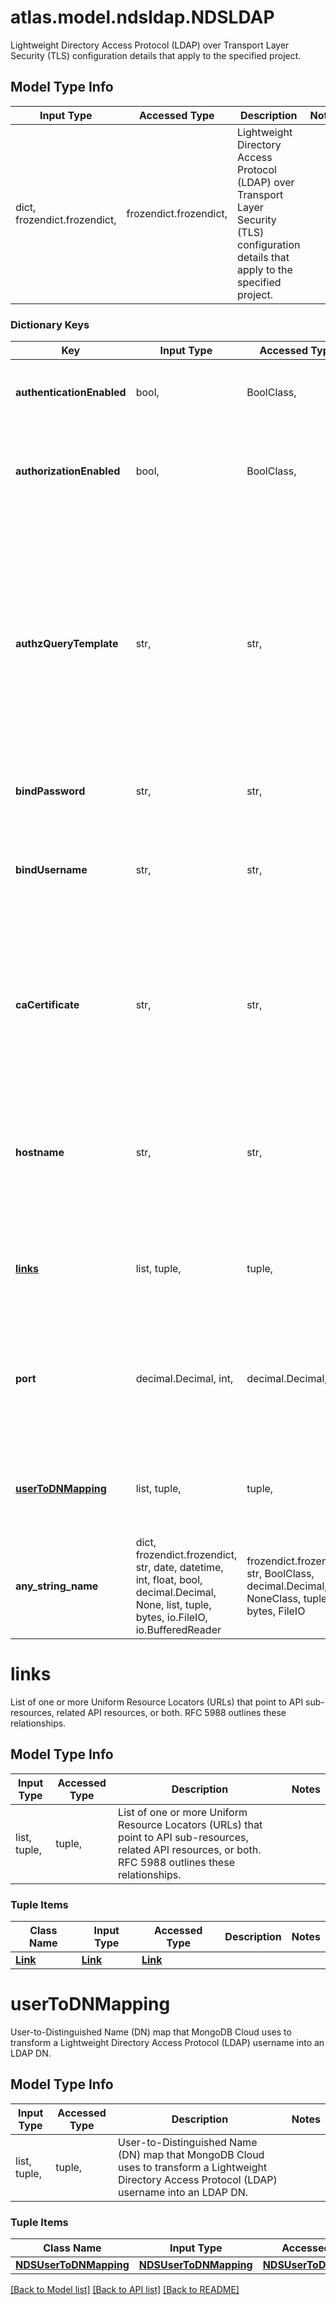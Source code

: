 # atlas.model.ndsldap.NDSLDAP

Lightweight Directory Access Protocol (LDAP) over Transport Layer Security (TLS) configuration details that apply to the specified project.

## Model Type Info
Input Type | Accessed Type | Description | Notes
------------ | ------------- | ------------- | -------------
dict, frozendict.frozendict,  | frozendict.frozendict,  | Lightweight Directory Access Protocol (LDAP) over Transport Layer Security (TLS) configuration details that apply to the specified project. | 

### Dictionary Keys
Key | Input Type | Accessed Type | Description | Notes
------------ | ------------- | ------------- | ------------- | -------------
**authenticationEnabled** | bool,  | BoolClass,  | Flag that indicates whether users can authenticate using an Lightweight Directory Access Protocol (LDAP) host. | [optional] 
**authorizationEnabled** | bool,  | BoolClass,  | Flag that indicates whether users can authorize access to MongoDB Cloud resources using an Lightweight Directory Access Protocol (LDAP) host. | [optional] 
**authzQueryTemplate** | str,  | str,  | Lightweight Directory Access Protocol (LDAP) query template that MongoDB Cloud runs to obtain the LDAP groups associated with the authenticated user. MongoDB Cloud uses this parameter only for user authorization. Use the &#x60;{USER}&#x60; placeholder in the Uniform Resource Locator (URL) to substitute the authenticated username. The query relates to the host specified with the hostname. Format this query according to [RFC 4515](https://tools.ietf.org/search/rfc4515) and [RFC 4516](https://datatracker.ietf.org/doc/html/rfc4516). | [optional] if omitted the server will use the default value of "{USER}?memberOf?base"
**bindPassword** | str,  | str,  | Password that MongoDB Cloud uses to authenticate the **bindUsername**. | [optional] 
**bindUsername** | str,  | str,  | Full Distinguished Name (DN) of the Lightweight Directory Access Protocol (LDAP) user that MongoDB Cloud uses to connect to the LDAP host. LDAP distinguished names must be formatted according to RFC 2253. | [optional] 
**caCertificate** | str,  | str,  | Certificate Authority (CA) certificate that MongoDB Cloud uses to verify the identity of the Lightweight Directory Access Protocol (LDAP) host. MongoDB Cloud allows self-signed certificates. To delete an assigned value, pass an empty string: &#x60;\&quot;caCertificate\&quot;: \&quot;\&quot;&#x60;. | [optional] 
**hostname** | str,  | str,  | Human-readable label that identifies the hostname or Internet Protocol (IP) address of the Lightweight Directory Access Protocol (LDAP) host. This host must have access to the internet or have a Virtual Private Cloud (VPC) peering connection to your cluster. | [optional] 
**[links](#links)** | list, tuple,  | tuple,  | List of one or more Uniform Resource Locators (URLs) that point to API sub-resources, related API resources, or both. RFC 5988 outlines these relationships. | [optional] 
**port** | decimal.Decimal, int,  | decimal.Decimal,  | Port to which the Lightweight Directory Access Protocol (LDAP) host listens for client connections. | [optional] if omitted the server will use the default value of 636value must be a 32 bit integer
**[userToDNMapping](#userToDNMapping)** | list, tuple,  | tuple,  | User-to-Distinguished Name (DN) map that MongoDB Cloud uses to transform a Lightweight Directory Access Protocol (LDAP) username into an LDAP DN. | [optional] 
**any_string_name** | dict, frozendict.frozendict, str, date, datetime, int, float, bool, decimal.Decimal, None, list, tuple, bytes, io.FileIO, io.BufferedReader | frozendict.frozendict, str, BoolClass, decimal.Decimal, NoneClass, tuple, bytes, FileIO | any string name can be used but the value must be the correct type | [optional]

# links

List of one or more Uniform Resource Locators (URLs) that point to API sub-resources, related API resources, or both. RFC 5988 outlines these relationships.

## Model Type Info
Input Type | Accessed Type | Description | Notes
------------ | ------------- | ------------- | -------------
list, tuple,  | tuple,  | List of one or more Uniform Resource Locators (URLs) that point to API sub-resources, related API resources, or both. RFC 5988 outlines these relationships. | 

### Tuple Items
Class Name | Input Type | Accessed Type | Description | Notes
------------- | ------------- | ------------- | ------------- | -------------
[**Link**](Link.md) | [**Link**](Link.md) | [**Link**](Link.md) |  | 

# userToDNMapping

User-to-Distinguished Name (DN) map that MongoDB Cloud uses to transform a Lightweight Directory Access Protocol (LDAP) username into an LDAP DN.

## Model Type Info
Input Type | Accessed Type | Description | Notes
------------ | ------------- | ------------- | -------------
list, tuple,  | tuple,  | User-to-Distinguished Name (DN) map that MongoDB Cloud uses to transform a Lightweight Directory Access Protocol (LDAP) username into an LDAP DN. | 

### Tuple Items
Class Name | Input Type | Accessed Type | Description | Notes
------------- | ------------- | ------------- | ------------- | -------------
[**NDSUserToDNMapping**](NDSUserToDNMapping.md) | [**NDSUserToDNMapping**](NDSUserToDNMapping.md) | [**NDSUserToDNMapping**](NDSUserToDNMapping.md) |  | 

[[Back to Model list]](../../README.md#documentation-for-models) [[Back to API list]](../../README.md#documentation-for-api-endpoints) [[Back to README]](../../README.md)

